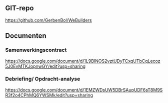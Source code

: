## GIT-repo
https://github.com/GerbenBol/WeBuilders

## Documenten
### Samenwerkingscontract
https://docs.google.com/document/d/1L9BINOS2vztUDyTCxqUTbCqLecoz5J0EvMTKJopnwGY/edit?usp=sharing

### Debriefing/ Opdracht-analyse
https://docs.google.com/document/d/1EMZWDsUW5DBrSAupUDF6sT8M9SR3f2o4CPhMQ6YWSMk/edit?usp=sharing